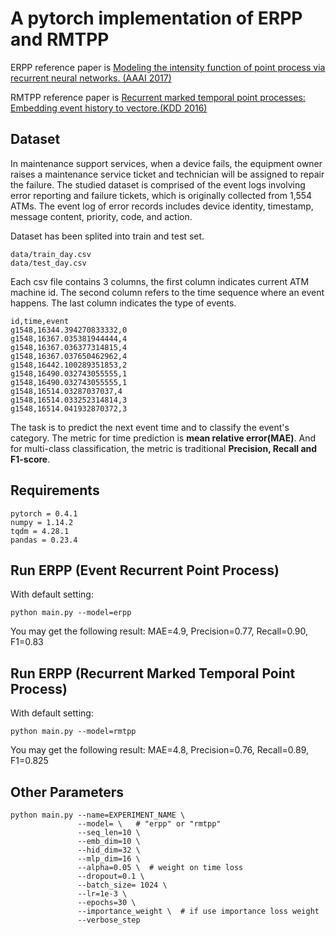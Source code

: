 # A pytorch implementation of ERPP and RMTPP

ERPP reference paper is [Modeling the intensity function of point process via recurrent neural networks. (AAAI 2017)](https://arxiv.org/pdf/1705.08982.pdf)

RMTPP reference paper is [Recurrent marked temporal point processes: Embedding event history to vectore.(KDD 2016)](https://www.kdd.org/kdd2016/papers/files/rpp1081-duA.pdf)

## Dataset
In maintenance support services, when a device fails, the equipment owner raises a maintenance service ticket and technician will be assigned to repair the failure. The studied dataset is comprised of the event logs involving error reporting and failure tickets, which is originally collected from 1,554 ATMs. The event log of error records includes device identity, timestamp, message content, priority, code, and action.

Dataset has been splited into train and test set.

```
data/train_day.csv
data/test_day.csv
```

Each csv file contains 3 columns, the first column indicates current ATM machine id. The second column refers to the time sequence where an event happens. The last column indicates the type of events.
```
id,time,event
g1548,16344.394270833332,0
g1548,16367.035381944444,4
g1548,16367.036377314815,4
g1548,16367.037650462962,4
g1548,16442.100289351853,2
g1548,16490.032743055555,1
g1548,16490.032743055555,1
g1548,16514.03287037037,4
g1548,16514.033252314814,3
g1548,16514.041932870372,3
```

The task is to predict the next event time and to classify the event's category. The metric for time prediction is **mean relative error(MAE)**. And for multi-class classification, the metric is traditional **Precision, Recall and F1-score**.


## Requirements

```
pytorch = 0.4.1
numpy = 1.14.2
tqdm = 4.28.1
pandas = 0.23.4
```

## Run ERPP (Event Recurrent Point Process)
With default setting:
```
python main.py --model=erpp
```
You may get the following result:
MAE=4.9, Precision=0.77, Recall=0.90, F1=0.83

## Run ERPP (Recurrent Marked Temporal Point Process)
With default setting:
```
python main.py --model=rmtpp
```
You may get the following result:
MAE=4.8, Precision=0.76, Recall=0.89, F1=0.825

## Other Parameters

```
python main.py --name=EXPERIMENT_NAME \
               --model= \   # "erpp" or "rmtpp"
               --seq_len=10 \
               --emb_dim=10 \
               --hid_dim=32 \
               --mlp_dim=16 \
               --alpha=0.05 \  # weight on time loss
               --dropout=0.1 \
               --batch_size= 1024 \
               --lr=1e-3 \
               --epochs=30 \
               --importance_weight \  # if use importance loss weight
               --verbose_step 
```
